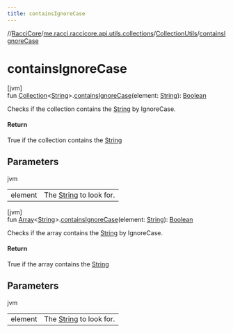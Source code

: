 ```yaml
---
title: containsIgnoreCase
---
```

//[RacciCore](../../../index.html)/[me.racci.raccicore.api.utils.collections](../index.html)/[CollectionUtils](index.html)/[containsIgnoreCase](contains-ignore-case.html)



# containsIgnoreCase



[jvm]\
fun [Collection](https://kotlinlang.org/api/latest/jvm/stdlib/kotlin.collections/-collection/index.html)&lt;[String](https://kotlinlang.org/api/latest/jvm/stdlib/kotlin/-string/index.html)&gt;.[containsIgnoreCase](contains-ignore-case.html)(element: [String](https://kotlinlang.org/api/latest/jvm/stdlib/kotlin/-string/index.html)): [Boolean](https://kotlinlang.org/api/latest/jvm/stdlib/kotlin/-boolean/index.html)



Checks if the collection contains the [String](https://kotlinlang.org/api/latest/jvm/stdlib/kotlin/-string/index.html) by IgnoreCase.



#### Return



True if the collection contains the [String](https://kotlinlang.org/api/latest/jvm/stdlib/kotlin/-string/index.html)



## Parameters


jvm

| | |
|---|---|
| element | The [String](https://kotlinlang.org/api/latest/jvm/stdlib/kotlin/-string/index.html) to look for. |





[jvm]\
fun [Array](https://kotlinlang.org/api/latest/jvm/stdlib/kotlin/-array/index.html)&lt;[String](https://kotlinlang.org/api/latest/jvm/stdlib/kotlin/-string/index.html)&gt;.[containsIgnoreCase](contains-ignore-case.html)(element: [String](https://kotlinlang.org/api/latest/jvm/stdlib/kotlin/-string/index.html)): [Boolean](https://kotlinlang.org/api/latest/jvm/stdlib/kotlin/-boolean/index.html)



Checks if the array contains the [String](https://kotlinlang.org/api/latest/jvm/stdlib/kotlin/-string/index.html) by IgnoreCase.



#### Return



True if the array contains the [String](https://kotlinlang.org/api/latest/jvm/stdlib/kotlin/-string/index.html)



## Parameters


jvm

| | |
|---|---|
| element | The [String](https://kotlinlang.org/api/latest/jvm/stdlib/kotlin/-string/index.html) to look for. |




